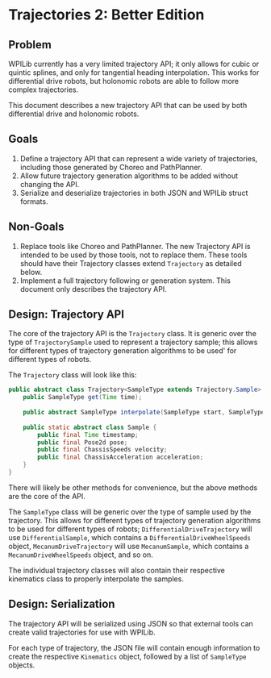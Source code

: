 # Trajectories 2: Better Edition

## Problem 

WPILib currently has a very limited trajectory API;
it only allows for cubic or quintic splines,
and only for tangential heading interpolation.
This works for differential drive robots,
but holonomic robots are able to follow more complex trajectories.

This document describes a new trajectory API that can be used
by both differential drive and holonomic robots.

## Goals 

1. Define a trajectory API that can represent a wide variety of trajectories,
   including those generated by Choreo and PathPlanner.
2. Allow future trajectory generation algorithms to be added
   without changing the API.
3. Serialize and deserialize trajectories in both JSON and WPILib struct formats.

## Non-Goals

1. Replace tools like Choreo and PathPlanner. 
   The new Trajectory API is intended to be used by those tools,
   not to replace them. 
   These tools should have their Trajectory classes extend `Trajectory` as detailed below.
2. Implement a full trajectory following or generation system.
   This document only describes the trajectory API.

## Design: Trajectory API

The core of the trajectory API is the `Trajectory` class.
It is generic over the type of `TrajectorySample` used to represent a trajectory sample;
this allows for different types of trajectory generation algorithms to be used'
for different types of robots.

The `Trajectory` class will look like this:

```java
public abstract class Trajectory<SampleType extends Trajectory.Sample> {
    public SampleType get(Time time);
    
    public abstract SampleType interpolate(SampleType start, SampleType end, double t);
    
    public static abstract class Sample {
        public final Time timestamp;
        public final Pose2d pose;
        public final ChassisSpeeds velocity;
        public final ChassisAcceleration acceleration;
    }
}
```

There will likely be other methods for convenience,
but the above methods are the core of the API.

The `SampleType` class will be generic over the type of sample used by the trajectory.
This allows for different types of trajectory generation algorithms to be used
for different types of robots;
`DifferentialDriveTrajectory` will use `DifferentialSample`, 
which contains a `DifferentialDriveWheelSpeeds` object,
`MecanumDriveTrajectory` will use `MecanumSample`,
which contains a `MecanumDriveWheelSpeeds` object,
and so on.

The individual trajectory classes will also contain their respective kinematics class
to properly interpolate the samples.


## Design: Serialization

The trajectory API will be serialized using JSON so that external tools can create
valid trajectories for use with WPILib.

For each type of trajectory, 
the JSON file will contain enough information to create the respective `Kinematics` object,
followed by a list of `SampleType` objects.
